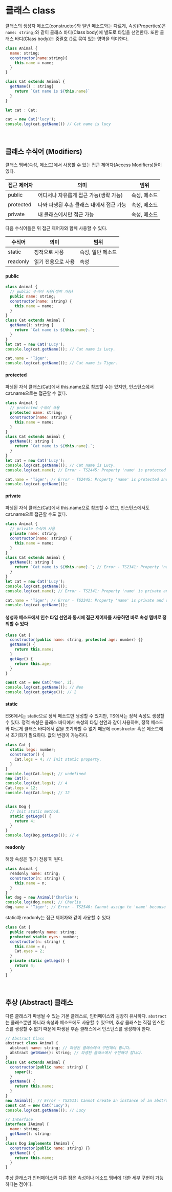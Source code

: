 # 클래스 class

클래스의 생성자 메소드(constructor)와 일반 메소드와는 다르게, 속성(Properties)은 `name: string;`와 같이 클래스 바디(Class body)에 별도로 타입을 선언한다. 또한 클래스 바디(Class body)는 중괄호 {}로 묶여 있는 영역을 의미한다.

```js
class Animal {
  name: string;
  constructor(name:string){
    this.name = name;
  }
}

class Cat extends Animal {
  getName() : string{
    return `Cat name is ${this.name}`
  }
}

let cat : Cat;

cat = new Cat('lucy');
console.log(cat.getName()) // Cat name is lucy
```

<br/>

## 클래스 수식어 (Modifiers)
클래스 멤버(속성, 메소드)에서 사용할 수 있는 접근 제어자(Access Modifiers)들이 있다.

| 접근 제어자 | 의미 | 범위 |
| --- | --- | --- |
| public | 어디서나 자유롭게 접근 가능(생략 가능) | 속성, 메소드 |
| protected | 나와 파생된 후손 클래스 내에서 접근 가능 | 속성, 메소드 |
| private | 내 클래스에서만 접근 가능 | 속성, 메소드 |

다음 수식어들은 위 접근 제어자와 함께 사용할 수 있다.

| 수식어 | 의미 | 범위 |
| --- | --- | --- |
| static | 정적으로 사용 | 속성, 일반 메소드 |
| readonly | 읽기 전용으로 사용 | 속성 |

#### public
```js
class Animal {
  // public 수식어 사용(생략 가능)
  public name: string;
  constructor(name: string) {
    this.name = name;
  }
}
class Cat extends Animal {
  getName(): string {
    return `Cat name is ${this.name}.`;
  }
}
let cat = new Cat('Lucy');
console.log(cat.getName()); // Cat name is Lucy.

cat.name = 'Tiger';
console.log(cat.getName()); // Cat name is Tiger.
```

#### protected
파생된 자식 클래스(Cat)에서 this.name으로 참조할 수는 있지만, 인스턴스에서 cat.name으로는 접근할 수 없다.
```js
class Animal {
  // protected 수식어 사용
  protected name: string;
  constructor(name: string) {
    this.name = name;
  }
}
class Cat extends Animal {
  getName(): string {
    return `Cat name is ${this.name}.`;
  }
}
let cat = new Cat('Lucy');
console.log(cat.getName()); // Cat name is Lucy.
console.log(cat.name); // Error - TS2445: Property 'name' is protected and only accessible within class 'Animal' and its subclasses.

cat.name = 'Tiger'; // Error - TS2445: Property 'name' is protected and only accessible within class 'Animal' and its subclasses.
console.log(cat.getName());
```

#### private
파생된 자식 클래스(Cat)에서 this.name으로 참조할 수 없고, 인스턴스에서도 cat.name으로 접근할 수도 없다.

```js
class Animal {
  // private 수식어 사용
  private name: string;
  constructor(name: string) {
    this.name = name;
  }
}
class Cat extends Animal {
  getName(): string {
    return `Cat name is ${this.name}.`; // Error - TS2341: Property 'name' is private and only accessible within class 'Animal'
  }
}
let cat = new Cat('Lucy');
console.log(cat.getName());
console.log(cat.name); // Error - TS2341: Property 'name' is private and only accessible within class 'Animal'.

cat.name = 'Tiger'; // Error - TS2341: Property 'name' is private and only accessible within class 'Animal'.
console.log(cat.getName());
```

#### 생성자 메소드에서 인수 타입 선언과 동시에 접근 제어자를 사용하면 바로 속성 멤버로 정의할 수 있다
```js
class Cat {
  constructor(public name: string, protected age: number) {}
  getName() {
    return this.name;
  }
  getAge() {
    return this.age;
  }
}

const cat = new Cat('Neo', 2);
console.log(cat.getName()); // Neo
console.log(cat.getAge()); // 2
```

#### static
ES6에서는 static으로 정적 메소드만 생성할 수 있지만, TS에서는 정적 속성도 생성할 수 있다. 정적 속성은 클래스 바디에서 속성의 타입 선언과 같이 사용하며, 정적 메소드와 다르게 클래스 바디에서 값을 초기화할 수 없기 때문에 constructor 혹은 메소드에서 초기화가 필요하다. 값의 변경이 가능하다.

```js
class Cat {
  static legs: number;
  constructor() {
    Cat.legs = 4; // Init static property.
  }
}
console.log(Cat.legs); // undefined
new Cat();
console.log(Cat.legs); // 4
Cat.legs = 12;
console.log(Cat.legs); // 12


class Dog {
  // Init static method.
  static getLegs() {
    return 4;
  }
}
console.log(Dog.getLegs()); // 4
```

#### readonly
해당 속성은 ‘읽기 전용’이 된다.
```js
class Animal {
  readonly name: string;
  constructor(n: string) {
    this.name = n;
  }
}
let dog = new Animal('Charlie');
console.log(dog.name); // Charlie
dog.name = 'Tiger'; // Error - TS2540: Cannot assign to 'name' because it is a read-only property.
```

static과 readonly는 접근 제어자와 같이 사용할 수 있다
```js
class Cat {
  public readonly name: string;
  protected static eyes: number;
  constructor(n: string) {
    this.name = n;
    Cat.eyes = 2;
  }
  private static getLegs() {
    return 4;
  }
}
```

<br/>

## 추상 (Abstract) 클래스
다른 클래스가 파생될 수 있는 기본 클래스로, 인터페이스와 굉장히 유사하다. `abstract`는 클래스뿐만 아니라 속성과 메소드에도 사용할 수 있으며, 추상 클래스는 직접 인스턴스를 생성할 수 없기 때문에 파생된 후손 클래스에서 인스턴스를 생성해야 한다.

```js
// Abstract Class
abstract class Animal {
  abstract name: string; // 파생된 클래스에서 구현해야 합니다.
  abstract getName(): string; // 파생된 클래스에서 구현해야 합니다.
}
class Cat extends Animal {
  constructor(public name: string) {
    super();
  }
  getName() {
    return this.name;
  }
}
new Animal(); // Error - TS2511: Cannot create an instance of an abstract class.
const cat = new Cat('Lucy');
console.log(cat.getName()); // Lucy

// Interface
interface IAnimal {
  name: string;
  getName(): string;
}
class Dog implements IAnimal {
  constructor(public name: string) {}
  getName() {
    return this.name;
  }
}
```
추상 클래스가 인터페이스와 다른 점은 속성이나 메소드 멤버에 대한 세부 구현이 가능하다는 점이다.




